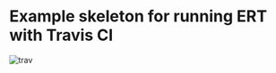 # Example skeleton for running ERT with Travis CI

![trav][trav-ci-status]

[trav-ci-status]: https://travis-ci.org/lewang/ert-test-skeleton.png "trav"
